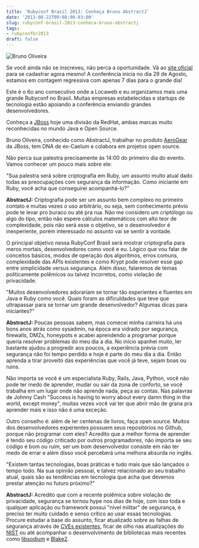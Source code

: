 ```yaml
---
title: 'Rubyconf Brasil 2013: Conheça Bruno AbstractJ'
date: '2013-08-22T09:08:00-03:00'
slug: rubyconf-brasil-2013-conheca-bruno-abstractj
tags:
- rubyconfbr2013
draft: false
---
```


![Bruno Oliveira](http://www.rubyconf.com.br/assets/speakers/AbstractJ-14a848792b16fe6dcc881c45fcfcd370.jpg)

Se você ainda não se inscreveu, não perca a oportunidade. Vá ao [site oficial](http://www.rubyconf.com.br) para se cadastrar agora mesmo! A conferência inicia no dia 29 de Agosto, estamos em contagem regressiva com apenas 7 dias para o grande dia!

Este é o 6o ano consecutivo onde a Locaweb e eu organizamos mais uma grande Rubyconf no Brasil. Muitas empresas estabelecidas e startups de tecnologia estão apoiando a conferência enviando grandes desenvolvedores.

Conheça a [JBoss](http://www.jboss.com/) hoje uma divisão da RedHat, ambas marcas muito reconhecidas no mundo Java e Open Source.

Bruno Oliveira, conhecido como AbstractJ, trabalhar no produto [AeroGear](http://aerogear.org/) da JBoss, tem DNA de ex-Caelum e colabora em projetos open source.

Não perca sua palestra precisamente às 14:00 do primeiro dia do evento. Vamos conhecer um pouco mais sobre ele:

"Sua palestra será sobre criptografia em Ruby, um assunto muito atual dado todas as preocupações com segurança da informação. Como iniciante em Ruby, você acha que conseguirei acompanhá-lo?"

**AbstractJ:** Criptografia pode ser um assunto bem complexo no primeiro contato e muitas vezes o uso arbitrário, ou seja, sem conhecimento prévio pode te levar pro buraco ou até pra rua. Não me considero um criptólogo ou algo do tipo, então não espere cálculos matemáticos com alto teor de complexidade, pois não será esse o objetivo, se o desenvolvedor é inexperiente, porém interessado no assunto vai se sentir à vontade.

O principal objetivo nessa RubyConf Brasil será mostrar criptografia para meros mortais, desenvolvedores como você e eu. Lógico que vou falar de conceitos básicos, modos de operação dos algoritmos, erros comuns, complexidade das APIs existentes e como Krypt pode resolver esse gap entre simplicidade versus segurança. Além disso, falaremos de temas politicamente polêmicos ou talvez incorretos, como violação de privacidade.

"Muitos desenvolvedores adorariam se tornar tão experientes e fluentes em Java e Ruby como você. Quais foram as dificuldades que teve que ultrapassar para se tornar um grande desenvolvedor? Algumas dicas para iniciantes?"

**AbstractJ:** Poucas pessoas sabem, mas comecei minha carreira há uns bons anos atrás como sysadmin, na época era vidrado por segurança, firewalls, DMZs, honeypots e acabei aprendendo a programar porque queria resolver problemas do meu dia a dia. No início apanhei muito, ler bastante ajudou a progredir aos poucos, a experiência prévia com segurança não foi tempo perdido e hoje é parte do meu dia a dia. Então aprenda a tirar proveito das experiências que você já teve, sejam boas ou ruins.

Não importa se você é um especialista Ruby, Rails, Java, Python, você não pode ter medo de aprender, mudar ou sair da zona de conforto, se você trabalha em um lugar onde não aprende nada, peça as contas. Nas palavras de Johnny Cash "Success is having to worry about every damn thing in the world, except money", muitas vezes você vai ter que abrir mão de grana pra aprender mais e isso não é uma exceção.

Outro conselho é: além de ler centenas de livros, faça open source. Muitos dos desenvolvedores experientes possuem seus repositórios no Github, porque não programar com eles? Acredito que a melhor forma de aprender é tendo seu código criticado por outros programadores, não importa se seu código é bom ou ruim, ser um bom desenvolvedor consiste em não ter medo de errar e além disso você perceberá uma melhora absurda no inglês.

"Existem tantas tecnologias, boas práticas e tudo mais que são lançados o tempo todo. Na sua opinião pessoal, e talvez relacionado ao seu trabalho atual, quais são as tendências em tecnologia que acha que devemos prestar atenção no futuro próximo?"

**AbstractJ:** Acredito que com a recente polêmica sobre violação de privacidade, segurança se tornou hype nos dias de hoje, com isso toda e qualquer aplicação ou framework possui "nível militar" de segurança, é preciso ter muito cuidado e senso crítico ao usar essas tecnologias. Procure estudar a base do assunto, ficar atualizado sobre as falhas de segurança através de [CVEs existentes](https://groups.google.com/forum/#!forum/ruby-security-ann), ficar de olho nas atualizações do [NIST](http://csrc.nist.gov/news_events/index.html) ou até acompanhar o desenvolvimento de bibliotecas mais recentes como [libsodium](https://github.com/jedisct1/libsodium) e [Blake2](https://blake2.net/).
